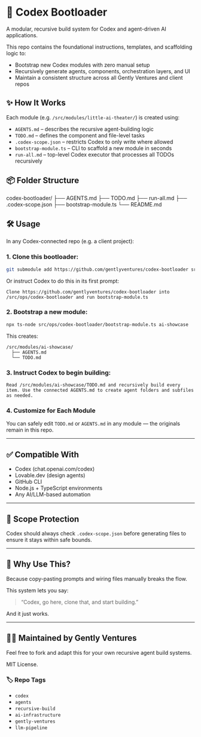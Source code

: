 # 🧠 Codex Bootloader

A modular, recursive build system for Codex and agent-driven AI applications.

This repo contains the foundational instructions, templates, and scaffolding logic to:

- Bootstrap new Codex modules with zero manual setup
- Recursively generate agents, components, orchestration layers, and UI
- Maintain a consistent structure across all Gently Ventures and client repos

## ✨ How It Works

Each module (e.g. `/src/modules/little-ai-theater/`) is created using:

- `AGENTS.md` – describes the recursive agent-building logic
- `TODO.md` – defines the component and file-level tasks
- `.codex-scope.json` – restricts Codex to only write where allowed
- `bootstrap-module.ts` – CLI to scaffold a new module in seconds
- `run-all.md` – top-level Codex executor that processes all TODOs recursively

## 📦 Folder Structure

codex-bootloader/
├── AGENTS.md
├── TODO.md
├── run-all.md
├── .codex-scope.json
├── bootstrap-module.ts
└── README.md

## 🛠️ Usage

In any Codex-connected repo (e.g. a client project):

### 1. Clone this bootloader:

```bash
git submodule add https://github.com/gentlyventures/codex-bootloader src/ops/codex-bootloader
````

Or instruct Codex to do this in its first prompt:

```
Clone https://github.com/gentlyventures/codex-bootloader into /src/ops/codex-bootloader and run bootstrap-module.ts
```

### 2. Bootstrap a new module:

```bash
npx ts-node src/ops/codex-bootloader/bootstrap-module.ts ai-showcase
```

This creates:

```
/src/modules/ai-showcase/
  ├── AGENTS.md
  └── TODO.md
```

### 3. Instruct Codex to begin building:

```
Read /src/modules/ai-showcase/TODO.md and recursively build every item. Use the connected AGENTS.md to create agent folders and subfiles as needed.
```

### 4. Customize for Each Module

You can safely edit `TODO.md` or `AGENTS.md` in any module — the originals remain in this repo.

---

## ✅ Compatible With

* Codex (chat.openai.com/codex)
* Lovable.dev (design agents)
* GitHub CLI
* Node.js + TypeScript environments
* Any AI/LLM-based automation

---

## 🔐 Scope Protection

Codex should always check `.codex-scope.json` before generating files to ensure it stays within safe bounds.

---

## 🧭 Why Use This?

Because copy-pasting prompts and wiring files manually breaks the flow.

This system lets you say:

> “Codex, go here, clone that, and start building.”

And it just works.

---

## 🧑‍💻 Maintained by Gently Ventures

Feel free to fork and adapt this for your own recursive agent build systems.

MIT License.

### 🏷️ Repo Tags
- `codex`
- `agents`
- `recursive-build`
- `ai-infrastructure`
- `gently-ventures`
- `llm-pipeline`
